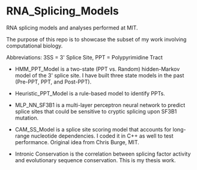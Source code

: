 # RNA_Splicing_Models
RNA splicing models and analyses performed at MIT.

The purpose of this repo is to showcase the subset of my work involving computational biology.

Abbreviations: 3SS = 3' Splice Site, PPT = Polypyrimidine Tract

  - HMM_PPT_Model is a two-state (PPT vs. Random) hidden-Markov model of the 3' splice site. I have built three state models in the past (Pre-PPT, PPT, and Post-PPT).
  
  - Heuristic_PPT_Model is a rule-based model to identify PPTs.

  - MLP_NN_SF3B1 is a multi-layer perceptron neural network to predict splice sites that could be sensitive to cryptic splicing upon SF3B1 mutation.

  - CAM_SS_Model is a splice site scoring model that accounts for long-range nucleotide dependencies. I coded it in C++ as well to test performance. Original idea from Chris Burge, MIT.

  - Intronic Conservation is the correlation between splicing factor activity and evolutionary sequence conservation. This is my thesis work.

